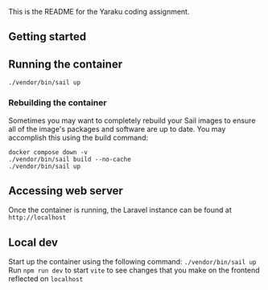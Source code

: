 This is the README for the Yaraku coding assignment.

## Getting started

## Running the container

`./vendor/bin/sail up`

### Rebuilding the container

Sometimes you may want to completely rebuild your Sail images to ensure all of the image's packages and software are up to date. You may accomplish this using the build command:

`docker compose down -v`  
`./vendor/bin/sail build --no-cache`  
`./vendor/bin/sail up`

## Accessing web server

Once the container is running, the Laravel instance can be found at `http://localhost`

## Local dev

Start up the container using the following command: `./vendor/bin/sail up`  
Run `npm run dev` to start `vite` to see changes that you make on the frontend reflected on `localhost`

